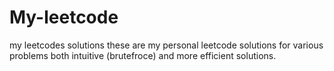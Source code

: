 # My-leetcode
my leetcodes solutions
these are my personal leetcode solutions for various problems
both intuitive (brutefroce) and  more efficient solutions.
